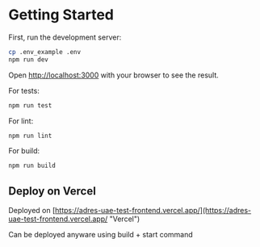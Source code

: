 # Getting Started

First, run the development server:

```bash
cp .env_example .env
npm run dev
```

Open [http://localhost:3000](http://localhost:3000) with your browser to see the result.

For tests:

```bash
npm run test
```

For lint:

```bash
npm run lint
```

For build:

```bash
npm run build
```

## Deploy on Vercel

Deployed on [https://adres-uae-test-frontend.vercel.app/](https://adres-uae-test-frontend.vercel.app/ "Vercel")

Can be deployed anyware using build + start command
